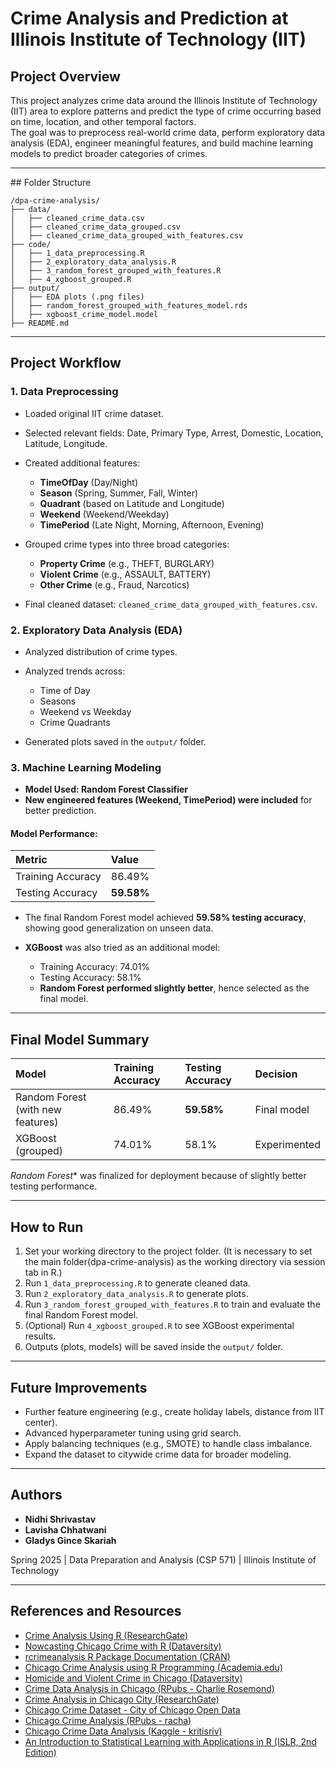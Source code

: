# Crime Analysis and Prediction at Illinois Institute of Technology (IIT)

## Project Overview
This project analyzes crime data around the Illinois Institute of Technology (IIT) area to explore patterns and predict the type of crime occurring based on time, location, and other temporal factors.  
The goal was to preprocess real-world crime data, perform exploratory data analysis (EDA), engineer meaningful features, and build machine learning models to predict broader categories of crimes.

---

##️ Folder Structure

```text
/dpa-crime-analysis/
├── data/
│   ├── cleaned_crime_data.csv
│   ├── cleaned_crime_data_grouped.csv
│   ├── cleaned_crime_data_grouped_with_features.csv
├── code/
│   ├── 1_data_preprocessing.R
│   ├── 2_exploratory_data_analysis.R
│   ├── 3_random_forest_grouped_with_features.R
│   ├── 4_xgboost_grouped.R
├── output/
│   ├── EDA plots (.png files)
│   ├── random_forest_grouped_with_features_model.rds
│   ├── xgboost_crime_model.model
├── README.md

```
---

## Project Workflow

### 1. Data Preprocessing
- Loaded original IIT crime dataset.
- Selected relevant fields: Date, Primary Type, Arrest, Domestic, Location, Latitude, Longitude.
- Created additional features:
  - **TimeOfDay** (Day/Night)
  - **Season** (Spring, Summer, Fall, Winter)
  - **Quadrant** (based on Latitude and Longitude)
  - **Weekend** (Weekend/Weekday)
  - **TimePeriod** (Late Night, Morning, Afternoon, Evening)

- Grouped crime types into three broad categories:
  - **Property Crime** (e.g., THEFT, BURGLARY)
  - **Violent Crime** (e.g., ASSAULT, BATTERY)
  - **Other Crime** (e.g., Fraud, Narcotics)

- Final cleaned dataset: `cleaned_crime_data_grouped_with_features.csv`.

### 2. Exploratory Data Analysis (EDA)
- Analyzed distribution of crime types.
- Analyzed trends across:
  - Time of Day
  - Seasons
  - Weekend vs Weekday
  - Crime Quadrants

- Generated plots saved in the `output/` folder.

### 3. Machine Learning Modeling

- **Model Used: Random Forest Classifier**
- **New engineered features (Weekend, TimePeriod) were included** for better prediction.

#### Model Performance:
| Metric | Value |
|:---|:---|
| Training Accuracy | 86.49% |
| Testing Accuracy | **59.58%** |

- The final Random Forest model achieved **59.58% testing accuracy**, showing good generalization on unseen data.

- **XGBoost** was also tried as an additional model:
  - Training Accuracy: 74.01%
  - Testing Accuracy: 58.1%
  - **Random Forest performed slightly better**, hence selected as the final model.

---

## Final Model Summary

| Model | Training Accuracy | Testing Accuracy | Decision |
|:---|:---|:---|:---|
| Random Forest (with new features) | 86.49% | **59.58%** | Final model |
| XGBoost (grouped) | 74.01% | 58.1% | Experimented |

*Random Forest** was finalized for deployment because of slightly better testing performance.

---

## How to Run

1. Set your working directory to the project folder. (It is necessary to set the main folder(dpa-crime-analysis) as the working directory via session tab in R.)
2. Run `1_data_preprocessing.R` to generate cleaned data.
3. Run `2_exploratory_data_analysis.R` to generate plots.
4. Run `3_random_forest_grouped_with_features.R` to train and evaluate the final Random Forest model.
5. (Optional) Run `4_xgboost_grouped.R` to see XGBoost experimental results.
6. Outputs (plots, models) will be saved inside the `output/` folder.

---

## Future Improvements
- Further feature engineering (e.g., create holiday labels, distance from IIT center).
- Advanced hyperparameter tuning using grid search.
- Apply balancing techniques (e.g., SMOTE) to handle class imbalance.
- Expand the dataset to citywide crime data for broader modeling.

---

## Authors
- **Nidhi Shrivastav**
- **Lavisha Chhatwani**
- **Gladys Gince Skariah**

Spring 2025 | Data Preparation and Analysis (CSP 571) | Illinois Institute of Technology

---

## References and Resources
- [Crime Analysis Using R (ResearchGate)](https://www.researchgate.net/publication/337414019_Crime_Analysis_Using_R)
- [Nowcasting Chicago Crime with R (Dataversity)](https://www.dataversity.net/nowcasting-chicago-crime-with-r/)
- [rcrimeanalysis R Package Documentation (CRAN)](https://cran.r-project.org/web/packages/rcrimeanalysis/rcrimeanalysis.pdf)
- [Chicago Crime Analysis using R Programming (Academia.edu)](https://www.academia.edu/44802248/Chicago_Crime_Analysis_using_R_Programming)
- [Homicide and Violent Crime in Chicago (Dataversity)](https://www.dataversity.net/homicide-violent-crime-chicago-first-look-data-r/)
- [Crime Data Analysis in Chicago (RPubs - Charlie Rosemond)](https://rpubs.com/charlie_rosemond/data607final)
- [Crime Analysis in Chicago City (ResearchGate)](https://www.researchgate.net/publication/335361962_Crime_Analysis_in_Chicago_City)
- [Chicago Crime Dataset - City of Chicago Open Data](https://data.cityofchicago.org/Public-Safety/Chicago-Police-Department-Illinois-Uniform-Crime-R/c7ck-438e/about_data)
- [Chicago Crime Analysis (RPubs - racha)](https://rpubs.com/racha/chicagocrimes)
- [Chicago Crime Data Analysis (Kaggle - kritisriv)](https://www.kaggle.com/code/kritisriv/chicago-crime-data-analysis)
- [An Introduction to Statistical Learning with Applications in R (ISLR, 2nd Edition)](https://www.statlearning.com/)

